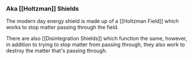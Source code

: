 ### Aka [[Holtzman]] Shields

The modern day energy shield is made up of a [[Holtzman Field]] which works to stop matter passing through the field.

There are also [[Disintegration Shields]] which function the same, however, in addition to trying to stop matter from passing through, they also work to destroy the matter that's passing through.

